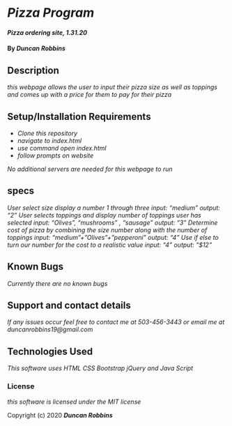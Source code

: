 # _Pizza Program_

#### _Pizza ordering site, 1.31.20_

#### By _**Duncan Robbins**_

## Description

_this webpage allows the user to input their pizza size as well as toppings and comes up with a price for them to pay for their pizza_

## Setup/Installation Requirements

* _Clone this repository_
* _navigate to index.html_
* _use command open index.html_
* _follow prompts on website_


_No additional servers are needed for this webpage to run_

## specs
_User select size display a number 1 through three_
_input: “medium”_
_output: “2”_
_User selects toppings and display number of toppings user has selected_
_input:  “Olives”, “mushrooms” , “sausage”_
_output: “3”_
_Determine cost of pizza by combining the size number along with the number of toppings_
_input:  “medium”+”Olives”+”pepperoni”_
_output: “4”_
_Use if else to turn our number for the cost to a realistic value_
_input:  “4”_
_output: "$12”_


## Known Bugs

_Currently there are no known bugs_

## Support and contact details

_If any issues occur feel free to contact me at 503-456-3443 or email me at duncanrobbins19@gmail.com_

## Technologies Used

_This software uses HTML CSS Bootstrap jQuery and Java Script_

### License

*this software is licensed under the MIT license*

Copyright (c) 2020 **_Duncan Robbins_**
